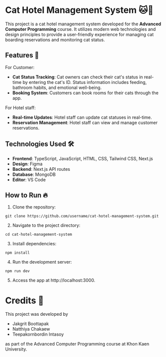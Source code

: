 # Cat Hotel Management System 🐱🏨

This project is a cat hotel management system developed for the **Advanced Computer Programming** course. It utilizes modern web technologies and design principles to provide a user-friendly experience for managing cat boarding reservations and monitoring cat status.

## Features 📱
For Customer:
- **Cat Status Tracking**: Cat owners can check their cat's status in real-time by entering the cat's ID. Status information includes feeding, bathroom habits, and emotional well-being.
- **Booking System**: Customers can book rooms for their cats through the app. 

For Hotel staff:

- **Real-time Updates**: Hotel staff can update cat statuses in real-time.
- **Reservation Management**: Hotel staff can view and manage customer reservations.

## Technologies Used 🛠️

- **Frontend**: TypeScript, JavaScript, HTML, CSS, Tailwind CSS, Next.js
- **Design**: Figma
- **Backend**: Next.js API routes
- **Database**: MongoDB
- **Editor**: VS Code

## How to Run 🔥

1. Clone the repository:
```
git clone https://github.com/username/cat-hotel-management-system.git
```
2. Navigate to the project directory:
```
cd cat-hotel-management-system
```
3. Install dependencies:
```
npm install
```
4. Run the development server:
```
npm run dev
```
5. Access the app at http://localhost:3000.

# Credits 👀

This project was developed by <br/>
- Jakgrit Boottapak
- Natthiya Chakaew
- Teepakornbordin Intasoy

as part of the Advanced Computer Programming course at Khon Kaen University.
